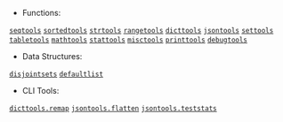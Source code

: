 - Functions:

[`seqtools`](functions/seqtools.md)
[`sortedtools`](functions/sortedtools.md)
[`strtools`](functions/strtools.md)
[`rangetools`](functions/rangetools.md)
[`dicttools`](functions/dicttools.md)
[`jsontools`](functions/jsontools.md)
[`settools`](functions/settools.md)
[`tabletools`](functions/tabletools.md)
[`mathtools`](functions/mathtools.md)
[`stattools`](functions/stattools.md)
[`misctools`](functions/misctools.md)
[`printtools`](functions/printtools.md)
[`debugtools`](functions/debugtools.md)

- Data Structures:

[`disjointsets`](datastructures/disjointsets.md)
[`defaultlist`](datastructures/defaultlist.md)

- CLI Tools:

[`dicttools.remap`](cli.md)
[`jsontools.flatten`](cli.md)
[`jsontools.teststats`](cli.md)
